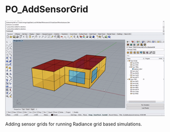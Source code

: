 # PO\_AddSensorGrid

![](../../.gitbook/assets/PO_AddSensorGrid.gif)

Adding sensor grids for running Radiance grid based simulations.

